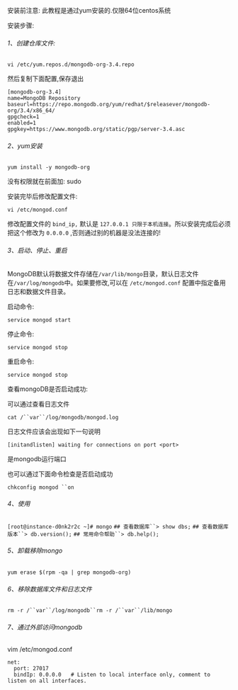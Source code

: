 安装前注意: 此教程是通过yum安装的.仅限64位centos系统

安装步骤:

###### 1、创建仓库文件: 

`vi /etc/yum.repos.d/mongodb-org-3.4.repo`

 然后复制下面配置,保存退出

```
[mongodb-org-3.4]
name=MongoDB Repository
baseurl=https://repo.mongodb.org/yum/redhat/$releasever/mongodb-org/3.4/x86_64/
gpgcheck=1
enabled=1
gpgkey=https://www.mongodb.org/static/pgp/server-3.4.asc
```

######  2、yum安装

`yum install -y mongodb-org`

 没有权限就在前面加:   sudo

安装完毕后修改配置文件:

```
vi /etc/mongod.conf
```

修改配置文件的 `bind_ip,` 默认是 `127.0.0.1 只限于本机连接`。所以安装完成后必须把这个修改为 `0.0.0.0` ,否则通过别的机器是没法连接的!

###### 3、启动、停止、重启

MongoDB默认将数据文件存储在`/var/lib/mongo`目录，默认日志文件在`/var/log/mongodb`中。如果要修改,可以在 `/etc/mongod.conf` 配置中指定备用日志和数据文件目录。

启动命令:

`service mongod start`

 停止命令:

`service mongod stop`

 重启命令:

`service mongod stop`

查看mongoDB是否启动成功:

可以通过查看日志文件

`cat /``var``/log/mongodb/mongod.log`

 日志文件应该会出现如下一句说明

```
[initandlisten] waiting for connections on port <port>
```

<port> 是mongodb运行端口

也可以通过下面命令检查是否启动成功

`chkconfig mongod ``on`

######  4、使用

`[root@instance-d0nk2r2c ~]# mongo` `## 查看数据库``> show dbs;` `## 查看数据库版本``> db.version();` `## 常用命令帮助``> db.help();`

######  5、卸载移除mongo

`yum erase $(rpm -qa | grep mongodb-org)`

######  6、移除数据库文件和日志文件

`rm -r /``var``/log/mongodb``rm -r /``var``/lib/mongo`

###### 7、通过外部访问mongodb

vim /etc/mongod.conf 

```
net:
  port: 27017
  bindIp: 0.0.0.0   # Listen to local interface only, comment to listen on all interfaces.


```

